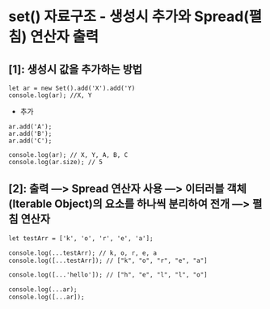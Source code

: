 # set() 자료구조 - 생성시 추가와 Spread(펼침) 연산자 출력

## [1]: 생성시 값을 추가하는 방법

```
let ar = new Set().add('X').add('Y)
console.log(ar); //X, Y
```

-   추가

```
ar.add('A');
ar.add('B');
ar.add('C');

console.log(ar); // X, Y, A, B, C
console.log(ar.size); // 5
```

## [2]: 출력 —> Spread 연산자 사용 —> 이터러블 객체(Iterable Object)의 요소를 하나씩 분리하여 전개 —> 펼침 연산자

```xml
let testArr = ['k', 'o', 'r', 'e', 'a'];

console.log(...testArr); // k, o, r, e, a
console.log([...testArr]); // ["k", "o", "r", "e", "a"]

console.log([...'hello']); // ["h", "e", "l", "l", "o"]

console.log(...ar);
console.log([...ar]);
```
